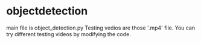 # objectdetection

main file is object_detection.py
Testing vedios are those '.mp4' file. You can try different testing videos by modifying the code.
